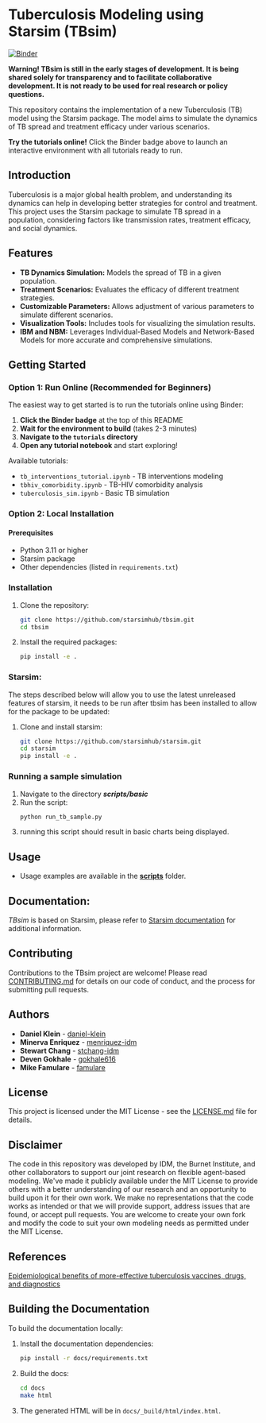 # Tuberculosis Modeling using Starsim (TBsim)

[![Binder](https://mybinder.org/badge_logo.svg)](https://mybinder.org/v2/gh/starsimhub/tbsim/main?filepath=docs%2Ftutorials%2Ftb_interventions_tutorial.ipynb)

**Warning! TBsim is still in the early stages of development. It is being shared solely for transparency and to facilitate collaborative development. It is not ready to be used for real research or policy questions.**

This repository contains the implementation of a new Tuberculosis (TB) model using the Starsim package. The model aims to simulate the dynamics of TB spread and treatment efficacy under various scenarios.

**Try the tutorials online!** Click the Binder badge above to launch an interactive environment with all tutorials ready to run.

## Introduction

Tuberculosis is a major global health problem, and understanding its dynamics can help in developing better strategies for control and treatment. This project uses the Starsim package to simulate TB spread in a population, considering factors like transmission rates, treatment efficacy, and social dynamics.

## Features

- **TB Dynamics Simulation:** Models the spread of TB in a given population.
- **Treatment Scenarios:** Evaluates the efficacy of different treatment strategies.
- **Customizable Parameters:** Allows adjustment of various parameters to simulate different scenarios.
- **Visualization Tools:** Includes tools for visualizing the simulation results.
- **IBM and NBM:** Leverages Individual-Based Models and Network-Based Models for more accurate and comprehensive simulations.

## Getting Started

### Option 1: Run Online (Recommended for Beginners)

The easiest way to get started is to run the tutorials online using Binder:

1. **Click the Binder badge** at the top of this README
2. **Wait for the environment to build** (takes 2-3 minutes)
3. **Navigate to the `tutorials` directory**
4. **Open any tutorial notebook** and start exploring!

Available tutorials:
- `tb_interventions_tutorial.ipynb` - TB interventions modeling
- `tbhiv_comorbidity.ipynb` - TB-HIV comorbidity analysis  
- `tuberculosis_sim.ipynb` - Basic TB simulation

### Option 2: Local Installation

#### Prerequisites

- Python 3.11 or higher
- Starsim package
- Other dependencies (listed in `requirements.txt`)

### Installation

1. Clone the repository:
   ```bash
   git clone https://github.com/starsimhub/tbsim.git 
   cd tbsim
   ```
2. Install the required packages:
   ```bash
   pip install -e .
   ```

### Starsim:
The steps described below will allow you to use the latest unreleased features of starsim, it needs to be run after tbsim has been installed to allow for the package to be updated:
1. Clone and install starsim:
   ```bash
   git clone https://github.com/starsimhub/starsim.git 
   cd starsim
   pip install -e .

   ```

### Running a sample simulation

1. Navigate to the directory **_scripts/basic_**
2. Run the script:
   ```bash
   python run_tb_sample.py
   ```
3. running this script should result in basic charts being displayed.

## Usage 
- Usage examples are available in the **[scripts](https://github.com/starsimhub/tbsim/tree/main/scripts)** folder.

## Documentation: 
_TBsim_ is based on Starsim, please refer to [Starsim documentation](https://docs.idmod.org/projects/starsim/en/latest/) for additional information.

## Contributing

Contributions to the TBsim project are welcome! Please read [CONTRIBUTING.md](https://github.com/starsimhub/starsim/blob/main/contributing.rst) for details on our code of conduct, and the process for submitting pull requests.

## Authors

-  **Daniel Klein** - [daniel-klein](https://github.com/daniel-klein)
-  **Minerva Enriquez** - [menriquez-idm](https://github.com/MEnriquez-IDM)
-  **Stewart Chang** - [stchang-idm](https://github.com/stchang-idm)
-  **Deven Gokhale** - [gokhale616](https://github.com/gokhale616)
-  **Mike Famulare** - [famulare](https://github.com/famulare)

## License

This project is licensed under the MIT License - see the [LICENSE.md](https://github.com/amath-idm/tbsim/blob/main/LICENSE) file for details.

## Disclaimer
The code in this repository was developed by IDM, the Burnet Institute, and other collaborators to support our joint research on flexible agent-based modeling. We've made it publicly available under the MIT License to provide others with a better understanding of our research and an opportunity to build upon it for their own work. We make no representations that the code works as intended or that we will provide support, address issues that are found, or accept pull requests. You are welcome to create your own fork and modify the code to suit your own modeling needs as permitted under the MIT License.


## References

[Epidemiological benefits of more-effective tuberculosis vaccines, drugs, and diagnostics](https://www.pnas.org/doi/abs/10.1073/pnas.0901720106?url_ver=Z39.88-2003&rfr_id=ori%3Arid%3Acrossref.org&rfr_dat=cr_pub++0pubmed)

## Building the Documentation

To build the documentation locally:

1. Install the documentation dependencies:
   ```bash
   pip install -r docs/requirements.txt
   ```
2. Build the docs:
   ```bash
   cd docs
   make html
   ```
3. The generated HTML will be in `docs/_build/html/index.html`.
